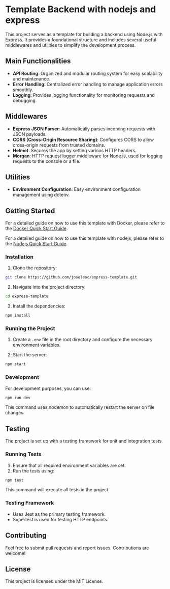 # Template Backend with nodejs and express
This project serves as a template for building a backend using Node.js with Express. It provides a foundational structure and includes several useful middlewares and utilities to simplify the development process.

## Main Functionalities

- **API Routing**: Organized and modular routing system for easy scalability and maintenance.
- **Error Handling**: Centralized error handling to manage application errors smoothly.
- **Logging**: Provides logging functionality for monitoring requests and debugging.

## Middlewares

- **Express JSON Parser**: Automatically parses incoming requests with JSON payloads.
- **CORS (Cross-Origin Resource Sharing)**: Configures CORS to allow cross-origin requests from trusted domains.
- **Helmet**: Secures the app by setting various HTTP headers.
- **Morgan**: HTTP request logger middleware for Node.js, used for logging requests to the console or a file.

## Utilities

- **Environment Configuration**: Easy environment configuration management using dotenv.

## Getting Started

For a detailed guide on how to use this template with Docker, please refer to the [Docker Quick Start Guide](docs/quickstart-docker.md).


For a detailed guide on how to use this template with nodejs, please refer to the [Nodejs Quick Start Guide](docs/quickstart-node.md).



### Installation

1. Clone the repository:
  ```sh
  git clone https://github.com/joseleoc/express-template.git
  ```
2. Navigate into the project directory:
  ```sh
  cd express-template
  ```
3. Install the dependencies:
  ```sh
  npm install
  ```

### Running the Project

1. Create a `.env` file in the root directory and configure the necessary environment variables.

2. Start the server:
  ```sh
  npm start
  ```

### Development

For development purposes, you can use:
```sh
npm run dev
```
This command uses nodemon to automatically restart the server on file changes.

## Testing

The project is set up with a testing framework for unit and integration tests.

### Running Tests

1. Ensure that all required environment variables are set.
2. Run the tests using:
  ```sh
  npm test
  ```
This command will execute all tests in the project.

### Testing Framework

- Uses Jest as the primary testing framework.
- Supertest is used for testing HTTP endpoints.


## Contributing

Feel free to submit pull requests and report issues. Contributions are welcome!

## License
This project is licensed under the MIT License.